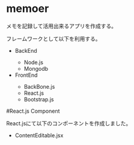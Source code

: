 # memoer
<p>メモを記録して活用出来るアプリを作成する。</P>

<p>フレームワークとして以下を利用する。</p>
<ul>
  <li>BackEnd</li>
  <ul>
    <li>Node.js
    <li>Mongodb
  </ul>
  <li>FrontEnd</li>
  <ul>
    <li>BackBone.js
    <li>React.js
    <li>Bootstrap.js
  </ul>
</ul>

#React.js Component
<p>React.jsにて以下のコンポーネントを作成しました。</p>
<ul>
  <li>ContentEditable.jsx</li>
</ul>
